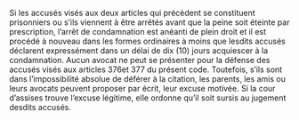 Si les accusés visés aux deux articles qui précèdent se constituent prisonniers ou s’ils viennent à être arrêtés avant que la peine soit éteinte par prescription, l’arrêt de condamnation est anéanti de plein droit et il est procédé à nouveau dans les formes ordinaires à moins que lesdits accusés déclarent expressément dans un délai de dix (10) jours acquiescer à la condamnation.
Aucun avocat ne peut se présenter pour la défense des accusés visés aux articles 376et 377 du présent code. Toutefois, s’ils sont dans l’impossibilité absolue de déférer à la citation, les parents, les amis ou leurs avocats peuvent proposer par écrit, leur excuse motivée.
Si la cour d’assises trouve l’excuse légitime, elle ordonne qu’il soit sursis au jugement desdits accusés.